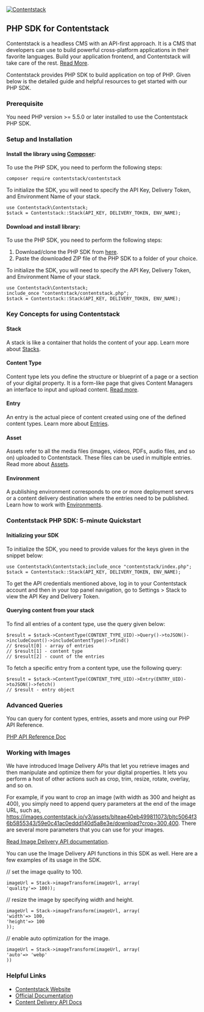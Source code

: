 [![Contentstack](https://www.contentstack.com/docs/static/images/contentstack.png)](https://www.contentstack.com/)

## PHP SDK for Contentstack

Contentstack is a headless CMS with an API-first approach. It is a CMS that developers can use to build powerful cross-platform applications in their favorite languages. Build your application frontend, and Contentstack will take care of the rest. [Read More](https://www.contentstack.com/). 

Contentstack provides PHP SDK to build application on top of PHP. Given below is the detailed guide and helpful resources to get started with our PHP SDK.


### Prerequisite

You need PHP version &gt;= 5.5.0 or later installed to use the Contentstack PHP SDK.

### Setup and Installation

#### Install the library using [Composer](https://packagist.org/packages/contentstack/contentstack):
To use the PHP SDK, you need to perform the following steps:

    composer require contentstack/contentstack

To initialize the SDK, you will need to specify the API Key, Delivery Token, and Environment Name of your stack.

    use Contentstack\Contentstack;
    $stack = Contentstack::Stack(API_KEY, DELIVERY_TOKEN, ENV_NAME);


#### Download and install library:
To use the PHP SDK, you need to perform the following steps:

1. Download/clone the PHP SDK from [here](https://www.contentstack.com/docs/platforms/php/php_sdk_latest). 
2. Paste the downloaded ZIP file of the PHP SDK to a folder of your choice. 

To initialize the SDK, you will need to specify the API Key, Delivery Token, and Environment Name of your stack.

    use Contentstack\Contentstack;
    include_once "contentstack/contentstack.php";
    $stack = Contentstack::Stack(API_KEY, DELIVERY_TOKEN, ENV_NAME);


### Key Concepts for using Contentstack

#### Stack

A stack is like a container that holds the content of your app. Learn more about [Stacks](https://www.contentstack.com/docs/guide/stack).

#### Content Type

Content type lets you define the structure or blueprint of a page or a section of your digital property. It is a form-like page that gives Content Managers an interface to input and upload content. [Read more](https://www.contentstack.com/docs/guide/content-types).

#### Entry

An entry is the actual piece of content created using one of the defined content types. Learn more about [Entries](https://www.contentstack.com/docs/guide/content-management#working-with-entries). 

#### Asset

Assets refer to all the media files (images, videos, PDFs, audio files, and so on) uploaded to Contentstack. These files can be used in multiple entries. Read more about [Assets](https://www.contentstack.com/docs/guide/content-management#working-with-assets). 

#### Environment

A publishing environment corresponds to one or more deployment servers or a content delivery destination where the entries need to be published. Learn how to work with [Environments](https://www.contentstack.com/docs/guide/environments). 

  
  

### Contentstack PHP SDK: 5-minute Quickstart

#### Initializing your SDK 

To initialize the SDK, you need to provide values for the keys given in the snippet below:

    use Contentstack\Contentstack;include_once "contentstack/index.php";
    $stack = Contentstack::Stack(API_KEY, DELIVERY_TOKEN, ENV_NAME);

To get the API credentials mentioned above, log in to your Contentstack account and then in your top panel navigation, go to Settings &gt; Stack to view the API Key and Delivery Token.

  

#### Querying content from your stack

To find all entries  of a content type, use the query given below:

    $result = $stack->ContentType(CONTENT_TYPE_UID)->Query()->toJSON()->includeCount()->includeContentType()->find()
    // $result[0] - array of entries
    // $result[1] - content type
    // $result[2] - count of the entries

  
  

To fetch a specific entry from a content type, use the following query:

    $result = $stack->ContentType(CONTENT_TYPE_UID)->Entry(ENTRY_UID)->toJSON()->fetch()
    // $result - entry object

### Advanced Queries

You can query for content types, entries, assets and more using our PHP API Reference. 

[PHP API Reference Doc](https://www.contentstack.com/docs/platforms/php/api-reference/)

  

### Working with Images

We have introduced Image Delivery APIs that let you retrieve images and then manipulate and optimize them for your digital properties. It lets you perform a host of other actions such as crop, trim, resize, rotate, overlay, and so on. 

For example, if you want to crop an image (with width as 300 and height as 400), you simply need to append query parameters at the end of the image URL, such as, https://images.contentstack.io/v3/assets/blteae40eb499811073/bltc5064f36b5855343/59e0c41ac0eddd140d5a8e3e/download?crop=300,400. There are several more parameters that you can use for your images. 

[Read Image Delivery API documentation](https://www.contentstack.com/docs/apis/image-delivery-api/). 

You can use the Image Delivery API functions in this SDK as well. Here are a few examples of its usage in the SDK.

// set the image quality to 100.

    imageUrl = Stack->imageTransform(imageUrl, array(
    'quality'=> 100));

// resize the image by specifying width and height.

    imageUrl = Stack->imageTransform(imageUrl, array(
    'width'=> 100,
    'height'=> 100
    ));

// enable auto optimization for the image.

    imageUrl = Stack->imageTransform(imageUrl, array(
    'auto'=> 'webp'
    ))



### Helpful Links

- [Contentstack Website](https://www.contentstack.com) 
- [Official Documentation](https://www.contentstack.com/docs) 
- [Content Delivery API Docs](https://www.contentstack.com/docs/apis/content-delivery-api/) 

